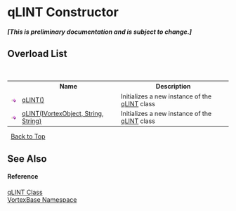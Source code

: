 # qLINT Constructor 
 _**\[This is preliminary documentation and is subject to change.\]**_


## Overload List
&nbsp;<table><tr><th></th><th>Name</th><th>Description</th></tr><tr><td>![Public method](media/pubmethod.gif "Public method")</td><td><a href="M_VortexBase_qLINT__ctor.md">qLINT()</a></td><td>
Initializes a new instance of the <a href="T_VortexBase_qLINT.md">qLINT</a> class</td></tr><tr><td>![Public method](media/pubmethod.gif "Public method")</td><td><a href="M_VortexBase_qLINT__ctor_1.md">qLINT(IVortexObject, String, String)</a></td><td>
Initializes a new instance of the <a href="T_VortexBase_qLINT.md">qLINT</a> class</td></tr></table>&nbsp;
<a href="#qlint-constructor">Back to Top</a>

## See Also


#### Reference
<a href="T_VortexBase_qLINT.md">qLINT Class</a><br /><a href="N_VortexBase.md">VortexBase Namespace</a><br />